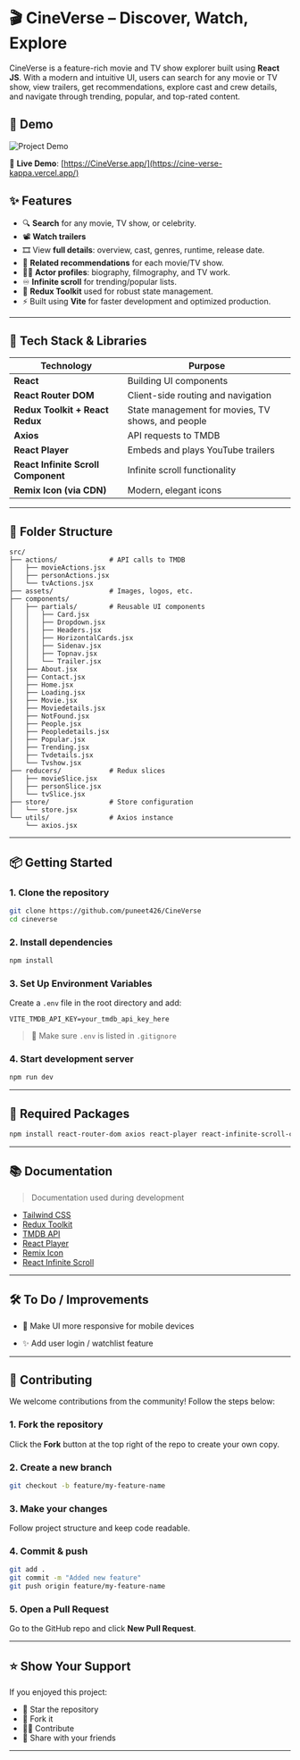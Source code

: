 # 🎬 CineVerse – Discover, Watch, Explore

CineVerse is a feature-rich movie and TV show explorer built using **React JS**. With a modern and intuitive UI, users can search for any movie or TV show, view trailers, get recommendations, explore cast and crew details, and navigate through trending, popular, and top-rated content.

## 🎥 Demo

![Project Demo](/public/Cineverse.gif)

🚀 **Live Demo**: [https://CineVerse.app/](https://cine-verse-kappa.vercel.app/)



## ✨ Features

- 🔍 **Search** for any movie, TV show, or celebrity.
- 📽 **Watch trailers** 
- 🎞 View **full details**: overview, cast, genres, runtime, release date.
- 🤖 **Related recommendations** for each movie/TV show.
- 🧑‍🎤 **Actor profiles**: biography, filmography, and TV work.
- ♾️ **Infinite scroll** for trending/popular lists.
- 🧠 **Redux Toolkit** used for robust state management.
- ⚡ Built using **Vite** for faster development and optimized production.



---

## 🧩 Tech Stack & Libraries

| Technology | Purpose |
|------------|---------|
| **React** | Building UI components |
| **React Router DOM** | Client-side routing and navigation |
| **Redux Toolkit + React Redux** | State management for movies, TV shows, and people |
| **Axios** | API requests to TMDB |
| **React Player** | Embeds and plays YouTube trailers |
| **React Infinite Scroll Component** | Infinite scroll functionality |
| **Remix Icon (via CDN)** | Modern, elegant icons |

---

## 🧱 Folder Structure

```
src/
├── actions/             # API calls to TMDB
│   ├── movieActions.jsx
│   ├── personActions.jsx
│   └── tvActions.jsx
├── assets/              # Images, logos, etc.
├── components/
│   ├── partials/        # Reusable UI components
│   │   ├── Card.jsx
│   │   ├── Dropdown.jsx
│   │   ├── Headers.jsx
│   │   ├── HorizontalCards.jsx
│   │   ├── Sidenav.jsx
│   │   ├── Topnav.jsx
│   │   └── Trailer.jsx
│   ├── About.jsx
│   ├── Contact.jsx
│   ├── Home.jsx
│   ├── Loading.jsx
│   ├── Movie.jsx
│   ├── Moviedetails.jsx
│   ├── NotFound.jsx
│   ├── People.jsx
│   ├── Peopledetails.jsx
│   ├── Popular.jsx
│   ├── Trending.jsx
│   ├── Tvdetails.jsx
│   └── Tvshow.jsx
├── reducers/            # Redux slices
│   ├── movieSlice.jsx
│   ├── personSlice.jsx
│   └── tvSlice.jsx
├── store/               # Store configuration
│   └── store.jsx
└── utils/               # Axios instance
    └── axios.jsx
```

---
## 📦 Getting Started

### 1. Clone the repository

```bash
git clone https://github.com/puneet426/CineVerse
cd cineverse
```

### 2. Install dependencies

```bash
npm install
```
### 3. Set Up Environment Variables

Create a `.env` file in the root directory and add:

```env
VITE_TMDB_API_KEY=your_tmdb_api_key_here
```

> 🔐 Make sure `.env` is listed in `.gitignore`


### 4. Start development server

```bash
npm run dev
```
---

## 📁 Required Packages

```bash
npm install react-router-dom axios react-player react-infinite-scroll-component @reduxjs/toolkit react-redux
```
---
## 📚 Documentation 

> Documentation used during development

- [Tailwind CSS](https://tailwindcss.com/docs/installation/using-vite)
- [Redux Toolkit](https://redux-toolkit.js.org/introduction/getting-started)
- [TMDB API](https://www.themoviedb.org/)
- [React Player](https://github.com/cookpete/react-player)
- [Remix Icon](https://remixicon.com/)
- [React Infinite Scroll](https://www.npmjs.com/package/react-infinite-scroll-component)

---



## 🛠️ To Do / Improvements

- 📱 Make UI more responsive for mobile devices

- ✨ Add user login / watchlist feature


---


## 🤝 Contributing

We welcome contributions from the community! Follow the steps below:

### 1. Fork the repository

Click the **Fork** button at the top right of the repo to create your own copy.

### 2. Create a new branch

```bash
git checkout -b feature/my-feature-name
```

### 3. Make your changes

Follow project structure and keep code readable.

### 4. Commit & push

```bash
git add .
git commit -m "Added new feature"
git push origin feature/my-feature-name
```

### 5. Open a Pull Request

Go to the GitHub repo and click **New Pull Request**.

---
## ⭐ Show Your Support

If you enjoyed this project:

- 🌟 Star the repository
- 🍴 Fork it
- 🧑‍💻 Contribute
- 📢 Share with your friends

---
